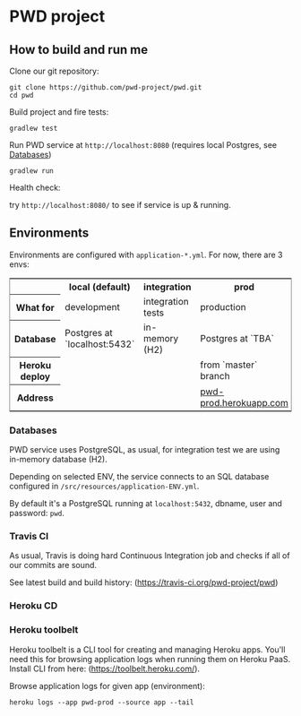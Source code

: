 # PWD project

## How to build and run me

Clone our git repository:

```
git clone https://github.com/pwd-project/pwd.git
cd pwd
```

Build project and fire tests:

```
gradlew test
```

Run PWD service at `http://localhost:8080` (requires local Postgres, see [Databases](#Databases))

```
gradlew run
```

Health check:

try `http://localhost:8080/` to see if service is up & running.

## Environments

Environments are configured with `application-*.yml`. 
For now, there are 3 envs:

<table style='word-wrap: break-word; border: 1px solid gray;'>
<tr>
  <td></td>
  <th>local (default)</th>
  <th>integration</th>
  <th>prod</th>
</tr>

<tr>
  <th>What for</th>
  <td>development</td>
  <td>integration tests</td>
  <td>production</td>
</tr>

<tr>
  <th>Database</th>
  <td>Postgres at `localhost:5432`</td>
  <td>in-memory (H2)</td>
  <td>Postgres at `TBA`</td>
</tr>

<tr>
  <th>Heroku deploy</th>
  <td></td>
  <td></td>
  <td>from `master` branch</td>
</tr>

<tr>
  <th>Address</th>
  <td></td>
  <td></td>
  <td><a href="http://pwd-prod.herokuapp.com">pwd-prod.herokuapp.com</a></td>
</tr>


</table>

### Databases
PWD service uses PostgreSQL, as usual, for integration test we are using in-memory database (H2).

Depending on selected ENV, the service connects to an SQL database configured in `/src/resources/application-ENV.yml`.

By default it's a PostgreSQL running at `localhost:5432`, dbname, user and password:  `pwd`. 

### Travis CI
As usual, Travis is doing hard Continuous Integration job
and checks if all of our commits are sound.

See latest build and build history:
(https://travis-ci.org/pwd-project/pwd)

### Heroku CD


### Heroku toolbelt
Heroku toolbelt is a CLI tool for creating and managing Heroku apps.
You'll need this for browsing application logs when running them on Heroku PaaS. 
Install CLI from here: (https://toolbelt.heroku.com/).

Browse application logs for given app (environment):

```
heroku logs --app pwd-prod --source app --tail
```



